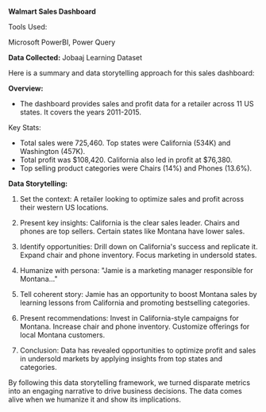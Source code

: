 **Walmart Sales Dashboard**

Tools Used:

Microsoft PowerBI, Power Query

**Data Collected:**
Jobaaj Learning Dataset

Here is a summary and data storytelling approach for this sales dashboard:

**Overview:**
- The dashboard provides sales and profit data for a retailer across 11 US states. It covers the years 2011-2015.

Key Stats:

- Total sales were 725,460. Top states were California (534K) and Washington (457K).
- Total profit was $108,420. California also led in profit at $76,380.
- Top selling product categories were Chairs (14%) and Phones (13.6%).

**Data Storytelling:**

1. Set the context: A retailer looking to optimize sales and profit across their western US locations. 

2. Present key insights: California is the clear sales leader. Chairs and phones are top sellers. Certain states like Montana have lower sales.

3. Identify opportunities: Drill down on California's success and replicate it. Expand chair and phone inventory. Focus marketing in undersold states.

4. Humanize with persona: "Jamie is a marketing manager responsible for Montana..."

5. Tell coherent story: Jamie has an opportunity to boost Montana sales by learning lessons from California and promoting bestselling categories. 

6. Present recommendations: Invest in California-style campaigns for Montana. Increase chair and phone inventory. Customize offerings for local Montana customers.

7. Conclusion: Data has revealed opportunities to optimize profit and sales in undersold markets by applying insights from top states and categories.

By following this data storytelling framework, we turned disparate metrics into an engaging narrative to drive business decisions. The data comes alive when we humanize it and show its implications.
